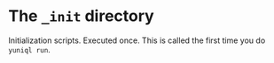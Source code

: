 # The `_init` directory
Initialization scripts. Executed once. This is called the first time you do `yuniql run`.
